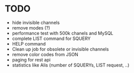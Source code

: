 # TODO
* hide invisible channels
* remove modes (?)
* performance test with 500k chanels and MySQL
* complete LIST command for SQUERY
* HELP command
* Clean up job for obsolete or invisible channels
* remove color codes from JSON
* paging for rest api
* statistics like Alis (number of SQUERYs, LIST request, ..)
